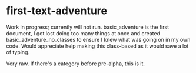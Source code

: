 # first-text-adventure
Work in progress; currently will not run. basic_adventure is the first document, I got lost doing too many things at once and created basic_adventure_no_classes to ensure I knew what was going on in my own code. Would appreciate help making this class-based as it would save a lot of typing.

Very raw. If there's a category before pre-alpha, this is it.
